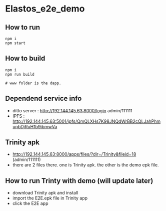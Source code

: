 # Elastos_e2e_demo

## How to run
```
npm i
npm start
```

## How to build
```
npm i
npm run build

# www folder is the dapp.
```

## Dependend service info
* ditto server : http://192.144.145.63:8000/login admin/111111
* IPFS : http://192.144.145.63:5001/ipfs/QmQLXHs7K98JNQdWrBB2cQLJahPhmupbDjRuH1b9ibmwVa

## Trinity apk 
* http://192.144.145.63:8000/apps/files/?dir=/Trinity&fileid=18 (admin/111111)
* there are 2 files there. one is Trinity apk. the other is the demo epk file.

## How to run Trinty with demo (will update later)
* download Trinity apk and install
* import the E2E.epk file in Trinity app
* click the E2E app







